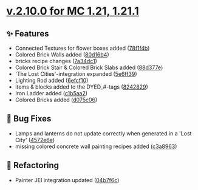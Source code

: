 # [v.2.10.0 for MC 1.21, 1.21.1](https://github.com/XxRexRaptorxX/CityCraft/compare/v.2.10.0-dev1...v.2.10.0-dev21)

## ✨ Features

- Connected Textures for flower boxes added ([78f1f4b](https://github.com/XxRexRaptorxX/CityCraft/commit/78f1f4b29599b6b9d2caa32b991897caa2199447))
- Colored Brick Walls added ([80d16b4](https://github.com/XxRexRaptorxX/CityCraft/commit/80d16b49d6f12542b90b30d342024a7d92b8dd41))
- bricks recipe changes ([7a34dc1](https://github.com/XxRexRaptorxX/CityCraft/commit/7a34dc1b3c565e2d0d12ebfdd6100604ca3fb284))
- Colored Brick Stair & Colored Brick Slabs added ([88d377e](https://github.com/XxRexRaptorxX/CityCraft/commit/88d377e695435ac9cbcf467529d70bc265463f93))
- 'The Lost Cities'-integration expanded ([5e6ff39](https://github.com/XxRexRaptorxX/CityCraft/commit/5e6ff39e3e1fb82338bde50e53b71e85c30a3670))
- Lighting Rod added ([6efcf10](https://github.com/XxRexRaptorxX/CityCraft/commit/6efcf10bde281c242cea12faa820cded5090e5de))
- items & blocks added to the DYED_#-tags ([8242829](https://github.com/XxRexRaptorxX/CityCraft/commit/8242829a6e85a4a9eb19fcf795246000d16f0f54))
- Iron Ladder added ([c1b5aa2](https://github.com/XxRexRaptorxX/CityCraft/commit/c1b5aa2b114af27e7778f48266c028cf6acdec96))
- Colored Bricks added ([d075c06](https://github.com/XxRexRaptorxX/CityCraft/commit/d075c065ba7c62bc6b796e8efbb144243400834f))

## 🔧 Bug Fixes

- Lamps and lanterns do not update correctly when generated in a 'Lost City' ([4572e6e](https://github.com/XxRexRaptorxX/CityCraft/commit/4572e6ecf0d461da9346f2619f3b165d46f43b5e))
- missing colored concrete wall painting recipes added ([c3a8963](https://github.com/XxRexRaptorxX/CityCraft/commit/c3a8963a36451d1aeb229a07772599b10c09892a))

## 🔨 Refactoring

- Painter JEI integration updated ([04b7f6c](https://github.com/XxRexRaptorxX/CityCraft/commit/04b7f6c20bca67117a2aca6f20ddc7d0be11e016))

